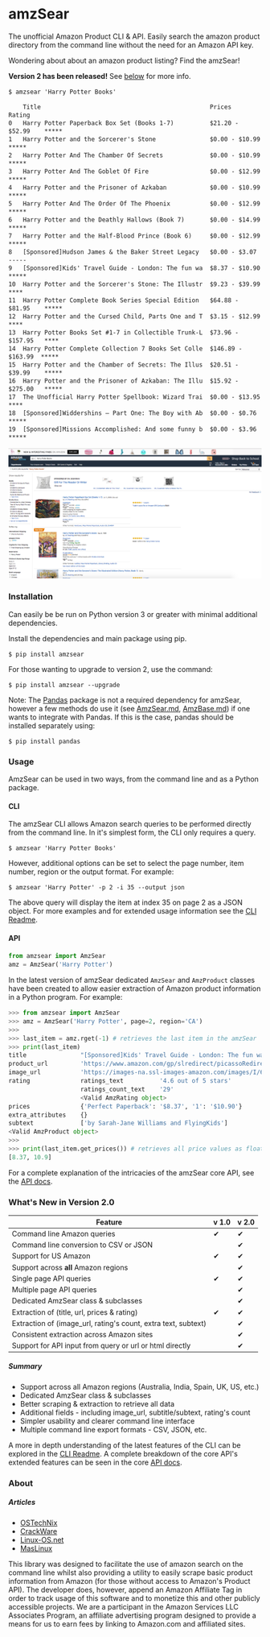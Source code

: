 # amzSear

The unofficial Amazon Product CLI & API. Easily search the amazon product directory from the command line without the need for an Amazon API key.

Wondering about about an amazon product listing? Find the amzSear!

__Version 2 has been released!__ See [below](#whats-new) for more info.


```
$ amzsear 'Harry Potter Books'
```


```
    Title                                               Prices             Rating
0   Harry Potter Paperback Box Set (Books 1-7)          $21.20 - $52.99    *****
1   Harry Potter and the Sorcerer's Stone               $0.00 - $10.99     *****
2   Harry Potter And The Chamber Of Secrets             $0.00 - $10.99     *****
3   Harry Potter And The Goblet Of Fire                 $0.00 - $12.99     *****
4   Harry Potter and the Prisoner of Azkaban            $0.00 - $10.99     *****
5   Harry Potter And The Order Of The Phoenix           $0.00 - $12.99     *****
6   Harry Potter and the Deathly Hallows (Book 7)       $0.00 - $14.99     *****
7   Harry Potter and the Half-Blood Prince (Book 6)     $0.00 - $12.99     *****
8   [Sponsored]Hudson James & the Baker Street Legacy   $0.00 - $3.07      -----
9   [Sponsored]Kids' Travel Guide - London: The fun wa  $8.37 - $10.90     *****
10  Harry Potter and the Sorcerer's Stone: The Illustr  $9.23 - $39.99     ****
11  Harry Potter Complete Book Series Special Edition   $64.88 - $81.95    *****
12  Harry Potter and the Cursed Child, Parts One and T  $3.15 - $12.99     ****
13  Harry Potter Books Set #1-7 in Collectible Trunk-L  $73.96 - $157.95   ****
14  Harry Potter Complete Collection 7 Books Set Colle  $146.89 - $163.99  *****
15  Harry Potter and the Chamber of Secrets: The Illus  $20.51 - $39.99    *****
16  Harry Potter and the Prisoner of Azkaban: The Illu  $15.92 - $275.00   *****
17  The Unofficial Harry Potter Spellbook: Wizard Trai  $0.00 - $13.95     ****
18  [Sponsored]Widdershins – Part One: The Boy with Ab  $0.00 - $0.76      *****
19  [Sponsored]Missions Accomplished: And some funny b  $0.00 - $3.96      *****
```

![Amazon Comparison Shot](amazon_screenshot.png)

<a name="installation"></a>
### Installation

Can easily be be run on Python version 3 or greater with minimal additional dependencies.

Install the dependencies and main package using pip.

```
$ pip install amzsear
```

For those wanting to upgrade to version 2, use the command:

```
$ pip install amzsear --upgrade
```

Note: The [Pandas](https://pandas.pydata.org/) package is not a required dependency for amzSear, however a few methods do use it (see [AmzSear.md](core/AmzSear.md#to_dataframe), [AmzBase.md](core/AmzBase.md#to_series)) if one wants to integrate with Pandas. If this is the case, pandas should be installed separately using:
```
$ pip install pandas
```

<a name="usage"></a>
### Usage

AmzSear can be used in two ways, from the command line and as a Python package.

#### CLI
The amzSear CLI allows Amazon search queries to be performed directly from the command line. In it's simplest form, the CLI only requires a query.

```
$ amzsear 'Harry Potter Books'
```

However, additional options can be set to select the page number, item number, region or the output format. For example:

```
$ amzsear 'Harry Potter' -p 2 -i 35 --output json
```

The above query will display the item at index 35 on page 2 as a JSON object. For more examples and for extended usage information see the [CLI Readme](cli/README.md).


#### API

```python
from amzsear import AmzSear
amz = AmzSear('Harry Potter')
```

In the latest version of amzSear dedicated `AmzSear` and `AmzProduct` classes have been created to allow easier extraction of Amazon product information in a Python program. For example:
```python
>>> from amzsear import AmzSear
>>> amz = AmzSear('Harry Potter', page=2, region='CA')
>>> 
>>> last_item = amz.rget(-1) # retrieves the last item in the amzSear
>>> print(last_item)
title               "[Sponsored]Kids' Travel Guide - London: The fun way to discover Lo..."
product_url         'https://www.amazon.com/gp/slredirect/picassoRedirect.html/ref=pa_s...'
image_url           'https://images-na.ssl-images-amazon.com/images/I/61CatLnbhQL._AC_U...'
rating              ratings_text          '4.6 out of 5 stars'
                    ratings_count_text    '29'
                    <Valid AmzRating object>
prices              {'Perfect Paperback': '$8.37', '1': '$10.90'}
extra_attributes    {}
subtext             ['by Sarah-Jane Williams and FlyingKids']
<Valid AmzProduct object>
>>> 
>>> print(last_item.get_prices()) # retrieves all price values as floats
[8.37, 10.9]
```

For a complete explanation of the intricacies of the amzSear core API, see the [API docs](core/).



<a name="whats-new"></a>
### What's New in Version 2.0

| Feature                                                        | v 1.0 | v 2.0 |
|----------------------------------------------------------------|-------|-------|
| Command line Amazon queries                                    | ✔     | ✔     |
| Command line conversion to CSV or JSON                         |       | ✔     |
| Support for US Amazon                                          | ✔     | ✔     |
| Support across __all__ Amazon regions                          |       | ✔     |
| Single page API queries                                        | ✔     | ✔     |
| Multiple page API queries                                      |       | ✔     |
| Dedicated AmzSear class & subclasses                           |       | ✔     |
| Extraction of (title, url, prices & rating)                    | ✔     | ✔     |
| Extraction of (image_url, rating's count, extra text, subtext) |       | ✔     |
| Consistent extraction across Amazon sites                      |       | ✔     |
| Support for API input from query or url or html directly       |       | ✔     |


##### Summary
* Support across all Amazon regions (Australia, India, Spain, UK, US, etc.)
* Dedicated AmzSear class & subclasses
* Better scraping & extraction to retrieve all data
* Additional fields - including image_url, subtitle/subtext, rating's count
* Simpler usability and clearer command line interface
* Multiple command line export formats - CSV, JSON, etc.

A more in depth understanding of the latest features of the CLI can be explored in the [CLI Readme](cli/README.md). A complete breakdown of the core API's extended features can be seen in the core [API docs](core/).

### About

##### Articles

* [OSTechNix](https://www.ostechnix.com/search-amazon-products-command-line/)
* [CrackWare](http://crackware.me/technology/search-amazon-products-from-command-line/)
* [Linux-OS.net](http://linux-os.net/amzsear-busca-productos-en-amazon-desde-la-linea-de-comandos/)
* [MasLinux](http://maslinux.es/buscar-productos-de-amazon-desde-la-linea-de-comandos/)

This library was designed to facilitate the use of amazon search on the command line whilst also providing a utility to easily scrape basic product information from Amazon (for those without access to Amazon's Product API). The developer does, however, append an Amazon Affiliate Tag in order to track usage of this software and to monetize this and other publicly accessible projects. We are a participant in the Amazon Services LLC Associates Program, an affiliate advertising program designed to provide a means for us to earn fees by linking to Amazon.com and affiliated sites.
